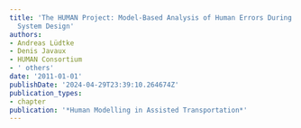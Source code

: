 ```yaml
---
title: 'The HUMAN Project: Model-Based Analysis of Human Errors During Aircraft Cockpit
  System Design'
authors:
- Andreas Lüdtke
- Denis Javaux
- HUMAN Consortium
- ' others'
date: '2011-01-01'
publishDate: '2024-04-29T23:39:10.264674Z'
publication_types:
- chapter
publication: '*Human Modelling in Assisted Transportation*'
---
```

